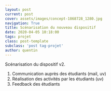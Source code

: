 ```yaml
---
layout: post
current: post
cover: assets/images/concept-1868728_1280.jpg
navigation: True
title: Scénarisation du nouveau dispositif
date: 2020-04-05 10:18:00
tags: projet
class: post-template
subclass: 'post tag-projet'
author: quentin
---
```


Scénarisation du dispositif v2.

1. Communication auprès des étudiants (mail, uv)
2. Réalisation des activités par les étudiants (uv)
3. Feedback des étudiants